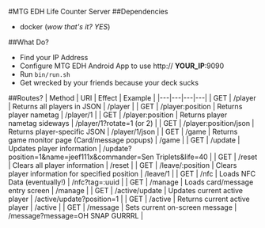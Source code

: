 #MTG EDH Life Counter Server
##Dependencies
* docker (*wow that's it? YES*)

##What Do?
* Find your IP Address
* Configure MTG EDH Android App to use http:// **YOUR_IP**:9090
* Run `bin/run.sh`
* Get wrecked by your friends because your deck sucks

##Routes?
| Method  | URI  | Effect  | Example |
|---|---|---|---|
| GET  | /player  | Returns all players in JSON  | /player |
| GET  | /player:position  | Returns player nametag  | /player/1 |
| GET  | /player:position  | Returns player nametag sideways  | /player/1?rotate=1 (or 2) |
| GET  | /player:position/json  | Returns player-specific JSON  | /player/1/json |
| GET  | /game  | Returns game monitor page (Card/message popups)  | /game |
| GET  | /update  | Updates player information | /update?position=1&name=jeef111x&commander=Sen Triplets&life=40 |
| GET  | /reset  | Clears all player information  | /reset |
| GET  | /leave/:position  | Clears player information for specified position  | /leave/1 |
| GET  | /nfc | Loads NFC Data (eventually!) | /nfc?tag=:uuid |
| GET  | /manage | Loads card/message entry screen | /manage |
| GET  | /active/update | Updates current active player | /active/update?position=1 |
| GET  | /active | Returns current active player | /active |
| GET  | /message | Sets current on-screen message | /message?message=OH SNAP GURRRL |


